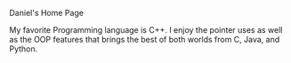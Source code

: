 Daniel's Home Page

My favorite Programming language is C++. I enjoy the pointer uses as well as the OOP features that brings the best of both worlds from C, Java, and Python. 
